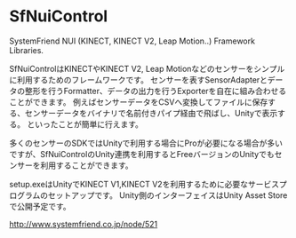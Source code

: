 SfNuiControl
============

SystemFriend NUI (KINECT, KINECT V2, Leap Motion..) Framework Libraries.

SfNuiControlはKINECTやKINECT V2, Leap Motionなどのセンサーをシンプルに利用するためのフレームワークです。
センサーを表すSensorAdapterとデータの整形を行うFormatter、データの出力を行うExporterを自在に組み合わせることができます。
例えばセンサーデータをCSVへ変換してファイルに保存する、センサーデータをバイナリで名前付きパイプ経由で飛ばし、Unityで表示する。
といったことが簡単に行えます。

多くのセンサーのSDKではUnityで利用する場合にProが必要になる場合が多いですが、SfNuiControlのUnity連携を利用するとFreeバージョンのUnityでもセンサーを利用することができます。

setup.exeはUnityでKINECT V1,KINECT V2を利用するために必要なサービスプログラムのセットアップです。
Unity側のインターフェイスはUnity Asset Storeで公開予定です。

http://www.systemfriend.co.jp/node/521

